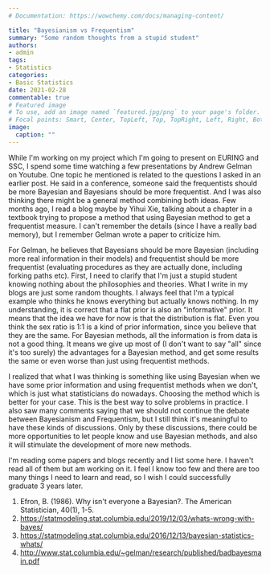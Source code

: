 ```yaml
---
# Documentation: https://wowchemy.com/docs/managing-content/

title: "Bayesianism vs Frequentism"
summary: "Some random thoughts from a stupid student"
authors:
- admin
tags: 
- Statistics
categories: 
- Basic Statistics
date: 2021-02-28
commentable: true
# Featured image
# To use, add an image named `featured.jpg/png` to your page's folder.
# Focal points: Smart, Center, TopLeft, Top, TopRight, Left, Right, BottomLeft, Bottom, BottomRight.
image:
  caption: ""
---
```


While I'm working on my project which I'm going to present on EURING and SSC, I spend some time watching a few presentations by Andrew Gelman on Youtube. One topic he mentioned is related to the questions I asked in an earlier post. He said in a conference, someone said the frequentists should be more Bayesian and Bayesians should be more frequentist. And I was also thinking there might be a general method combining both ideas. Few months ago, I read a blog maybe by Yihui Xie, talking about a chapter in a textbook trying to propose a method that using Bayesian method to get a frequentist measure. I can't remember the details (since I have a really bad memory), but I remember Gelman wrote a paper to criticize him. 

For Gelman, he believes that Bayesians should be more Bayesian (including more real information in their models) and frequentist should be more frequentist (evaluating procedures as they are actually done, including forking paths etc). First, I need to clarify that I'm just a stupid student knowing nothing about the philosophies and theories. What I write in my blogs are just some random thoughts. I always feel that I'm a typical example who thinks he knows everything but actually knows nothing. In my understanding, it is correct that a flat prior is also an "informative" prior. It means that the idea we have for now is that the distribution is flat. Even you think the sex ratio is 1:1 is a kind of prior information, since you believe that they are the same. For Bayesian methods, all the information is from data is not a good thing. It means we give up most of (I don't want to say "all" since it's too surely) the advantages for a Bayesian method, and get some results the same or even worse than just using frequentist methods.

I realized that what I was thinking is something like using Bayesian when we have some prior information and using frequentist methods when we don't, which is just what statisticians do nowadays. Choosing the method which is better for your case. This is the best way to solve problems in practice. I also saw many comments saying that we should not continue the debate between Bayesianism and Frequentism, but I still think it's meaningful to have these kinds of discussions. Only by these discussions, there could be more opportunities to let people know and use Bayesian methods, and also it will stimulate the development of more new methods.

I'm reading some papers and blogs recently and I list some here. I haven't read all of them but am working on it. I feel I know too few and there are too many things I need to learn and read, so I wish I could successfully graduate 3 years later.

1. Efron, B. (1986). Why isn't everyone a Bayesian?. The American Statistician, 40(1), 1-5.
2. https://statmodeling.stat.columbia.edu/2019/12/03/whats-wrong-with-bayes/
3. https://statmodeling.stat.columbia.edu/2016/12/13/bayesian-statistics-whats/
4. http://www.stat.columbia.edu/~gelman/research/published/badbayesmain.pdf